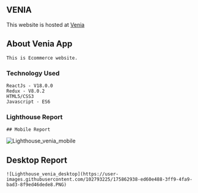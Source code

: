 ## VENIA
This website is hosted at  [Venia](https://madhavi2194.github.io/venia/)

## About Venia App
```
This is Ecommerce website. 
```

### Technology Used
```
ReactJs - V18.0.0
Redux - V8.0.2
HTML5/CSS3
Javascript - ES6
```

### Lighthouse Report
```
## Mobile Report
```
![Lighthouse_venia_mobile](https://user-images.githubusercontent.com/102793225/175862902-1ae5681a-f734-42f0-bddf-d1068c19bfad.PNG)

## Desktop Report
```
![Lighthouse_venia_desktop](https://user-images.githubusercontent.com/102793225/175862938-ed60e488-3ff9-4fa9-bad3-8f9ed46dede8.PNG)

```

